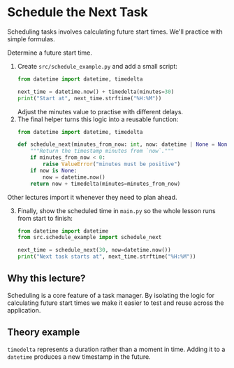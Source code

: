 # Schedule the Next Task
Scheduling tasks involves calculating future start times. We'll practice with simple formulas.


Determine a future start time.

1. Create `src/schedule_example.py` and add a small script:
   ```python
   from datetime import datetime, timedelta

   next_time = datetime.now() + timedelta(minutes=30)
   print("Start at", next_time.strftime("%H:%M"))
   ```
   Adjust the minutes value to practise with different delays.
2. The final helper turns this logic into a reusable function:
   ```python
   from datetime import datetime, timedelta

   def schedule_next(minutes_from_now: int, now: datetime | None = None) -> datetime:
       """Return the timestamp minutes from `now`."""
       if minutes_from_now < 0:
           raise ValueError("minutes must be positive")
       if now is None:
           now = datetime.now()
       return now + timedelta(minutes=minutes_from_now)
   ```
  Other lectures import it whenever they need to plan ahead.

3. Finally, show the scheduled time in `main.py` so the whole lesson runs
   from start to finish:
   ```python
   from datetime import datetime
   from src.schedule_example import schedule_next

   next_time = schedule_next(30, now=datetime.now())
   print("Next task starts at", next_time.strftime("%H:%M"))
   ```

## Why this lecture?

Scheduling is a core feature of a task manager. By isolating the logic for
calculating future start times we make it easier to test and reuse across
the application.
## Theory example
`timedelta` represents a duration rather than a moment in time. Adding it to a `datetime` produces a new timestamp in the future.
